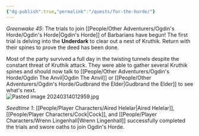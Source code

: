```yaml
---
{"dg-publish":true,"permalink":"/quests/for-the-horde/"}
---
```


*Greenwake 45*: The trials to join [[People/Other Adventurers/Ogdin's Horde/Ogdin's Horde\|Ogdin's Horde]] of Barbarians have begun!  The first trial is delving into the **Underdark** to clear out a nest of Kruthik.  Return with their spines to prove the deed has been done.  

Most of the party survived a full day in the twisting tunnels despite the constant threat of Kruthik attack.  They were able to gather several Kruthik spines and should now talk to [[People/Other Adventurers/Ogdin's Horde/Ogdin The Anvil\|Ogdin The Anvil]] or [[People/Other Adventurers/Ogdin's Horde/Gudbrand the Elder\|Gudbrand the Elder]] to see what's next.  
![Pasted image 20240314012959.jpg](/img/user/Z_Attachments/Pasted%20image%2020240314012959.jpg)

*Seedtime 1*: [[People/Player Characters/Aired Helelar\|Aired Helelar]], [[People/Player Characters/Cock\|Cock]], and [[People/Player Characters/Wrenn Lingenhall\|Wrenn Lingenhall]] successfully completed the trials and swore oaths to join Ogdin's Horde.  